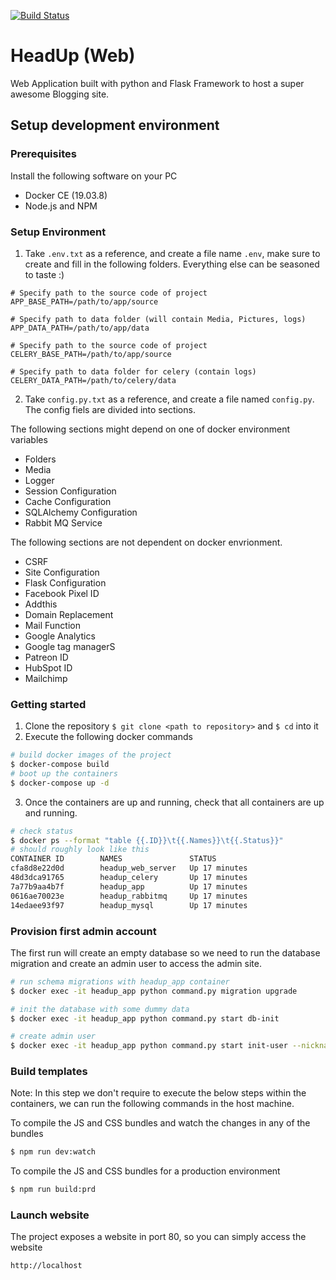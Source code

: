 [![Build Status](https://travis-ci.org/jctt1983/HeadsUp.svg?branch=master)](https://travis-ci.org/jctt1983/HeadsUp)

# HeadUp (Web)

Web Application built with python and Flask Framework to host a super awesome Blogging site.

## Setup development environment

### Prerequisites

Install the following software on your PC

- Docker CE (19.03.8)
- Node.js and NPM

### Setup Environment
1. Take `.env.txt` as a reference, and create a file name `.env`, make sure to  create and fill in the following folders. Everything else can be seasoned to taste :)

```
# Specify path to the source code of project
APP_BASE_PATH=/path/to/app/source

# Specify path to data folder (will contain Media, Pictures, logs)
APP_DATA_PATH=/path/to/app/data

# Specify path to the source code of project
CELERY_BASE_PATH=/path/to/app/source

# Specify path to data folder for celery (contain logs)
CELERY_DATA_PATH=/path/to/celery/data
```

2. Take `config.py.txt` as a reference, and create a file named `config.py`. The config fiels are divided into sections.

The following sections might depend on one of docker environment variables
- Folders
- Media
- Logger
- Session Configuration
- Cache Configuration
- SQLAlchemy Configuration
- Rabbit MQ Service

The following sections are not dependent on docker envrionment.
- CSRF
- Site Configuration
- Flask Configuration
- Facebook Pixel ID
- Addthis
- Domain Replacement
- Mail Function
- Google Analytics
- Google tag managerS
- Patreon ID
- HubSpot ID
- Mailchimp

### Getting started

1. Clone the repository `$ git clone <path to repository>` and `$ cd` into it
2. Execute the following docker commands
```bash
# build docker images of the project
$ docker-compose build
# boot up the containers
$ docker-compose up -d
```
3. Once the containers are up and running, check that all containers are up and running.
```bash
# check status
$ docker ps --format "table {{.ID}}\t{{.Names}}\t{{.Status}}"
# should roughly look like this
CONTAINER ID        NAMES               STATUS
cfa8d8e22d0d        headup_web_server   Up 17 minutes
48d3dca91765        headup_celery       Up 17 minutes
7a77b9aa4b7f        headup_app          Up 17 minutes
0616ae70023e        headup_rabbitmq     Up 17 minutes
14edaee93f97        headup_mysql        Up 17 minutes
```

### Provision first admin account

The first run will create an empty database so we need to run the database migration and create an admin user to access the admin site.

```bash
# run schema migrations with headup_app container
$ docker exec -it headup_app python command.py migration upgrade

# init the database with some dummy data
$ docker exec -it headup_app python command.py start db-init

# create admin user
$ docker exec -it headup_app python command.py start init-user --nickname {NAME} --email {EMAIL} --password {PASSWORD}
```

### Build templates

Note: In this step we don't require to execute the below steps within the containers, we can run the following commands in the host machine.

To compile the JS and CSS bundles and watch the changes in any of the bundles

```bash
$ npm run dev:watch
```

To compile the JS and CSS bundles for a production environment

```bash
$ npm run build:prd
```


### Launch website

The project exposes a website in port 80, so you can simply access the website

```
http://localhost
```